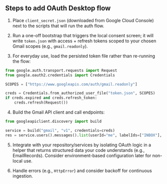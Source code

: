 ## Steps to add OAuth Desktop flow

1) Place `client_secret.json` (downloaded from Google Cloud Console) next to the scripts that will run the auth flow.

2) Run a one-off bootstrap that triggers the local consent screen; it will write `token.json` with access + refresh tokens scoped to your chosen Gmail scopes (e.g., `gmail.readonly`).

3) For everyday use, load the persisted token file rather than re-running the flow:

```python
from google.auth.transport.requests import Request
from google.oauth2.credentials import Credentials

SCOPES = ["https://www.googleapis.com/auth/gmail.readonly"]

creds = Credentials.from_authorized_user_file("token.json", SCOPES)
if creds.expired and creds.refresh_token:
    creds.refresh(Request())
```

4) Build the Gmail API client and call endpoints:

```python
from googleapiclient.discovery import build

service = build("gmail", "v1", credentials=creds)
res = service.users().messages().list(userId="me", labelIds=["INBOX"], maxResults=10).execute()
```

5) Integrate with your repository/services by isolating OAuth logic in a helper that returns structured data your code understands (e.g., EmailRecords). Consider environment-based configuration later for non-local use.

6) Handle errors (e.g., `HttpError`) and consider backoff for continuous ingestion.

